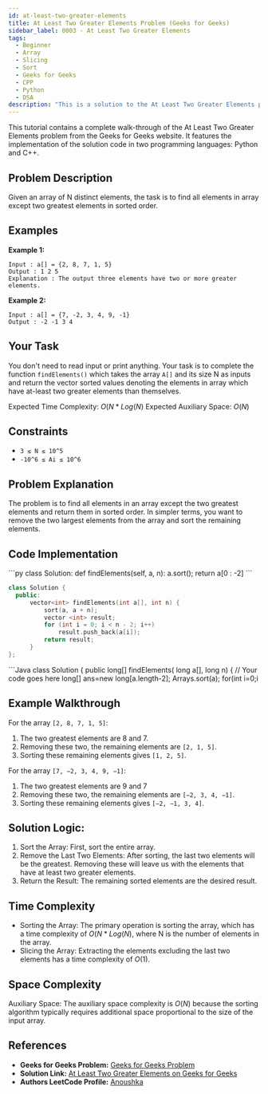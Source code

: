 ```yaml
---
id: at-least-two-greater-elements
title: At Least Two Greater Elements Problem (Geeks for Geeks)
sidebar_label: 0003 - At Least Two Greater Elements 
tags:
  - Beginner
  - Array
  - Slicing
  - Sort
  - Geeks for Geeks
  - CPP
  - Python
  - DSA
description: "This is a solution to the At Least Two Greater Elements problem on Geeks for Geeks."
---
```


This tutorial contains a complete walk-through of the At Least Two Greater Elements problem from the Geeks for Geeks website. It features the implementation of the solution code in two programming languages: Python and C++.

## Problem Description

Given an array of N distinct elements, the task is to find all elements in array except two greatest elements in sorted order.

## Examples

**Example 1:**

```
Input : a[] = {2, 8, 7, 1, 5}
Output : 1 2 5 
Explanation : The output three elements have two or more greater elements.   
```

**Example 2:**

```
Input : a[] = {7, -2, 3, 4, 9, -1}
Output : -2 -1 3 4

```

## Your Task

You don't need to read input or print anything. Your task is to complete the function `findElements()` which takes the array `A[]` and its size N as inputs and return the vector sorted values denoting the elements in array which have at-least two greater elements than themselves.


Expected Time Complexity: $O(N*Log(N)$
Expected Auxiliary Space: $O(N)$

## Constraints

* `3 ≤ N ≤ 10^5`
* `-10^6 ≤ Ai ≤ 10^6`

## Problem Explanation

The problem is to find all elements in an array except the two greatest elements and return them in sorted order. In simpler terms, you want to remove the two largest elements from the array and sort the remaining elements.

## Code Implementation

<Tabs>
  <TabItem value="Python" label="Python" default>
  <SolutionAuthor name="@iamanolive"/>
  ```py
  class Solution:
    def findElements(self, a, n):
        a.sort(); return a[0 : -2]
  ```

  </TabItem>
  <TabItem value="C++" label="C++">
  <SolutionAuthor name="@iamanolive"/>

  ```cpp
  class Solution {
    public:
        vector<int> findElements(int a[], int n) {
            sort(a, a + n);
            vector <int> result;
            for (int i = 0; i < n - 2; i++)
                result.push_back(a[i]);
            return result;
        }
};
```

  </TabItem>  
  <TabItem value="Python" label="Python" default>
  <SolutionAuthor name="@iamanolive"/>
  ```Java
  class Solution {
    public long[] findElements( long a[], long n)
    {
        // Your code goes here
        long[] ans=new long[a.length-2];
        Arrays.sort(a);
        for(int i=0;i<a.length-2;i++){
            ans[i]=a[i];
        }
        return ans;
    }
  }
  ```

  </TabItem>
</Tabs>


## Example Walkthrough

For the array `[2, 8, 7, 1, 5]`:

1. The two greatest elements are 8 and 7.
2. Removing these two, the remaining elements are `[2, 1, 5]`.
3. Sorting these remaining elements gives `[1, 2, 5]`.

For the array `[7, −2, 3, 4, 9, −1]`:
1. The two greatest elements are 9 and 7
2. Removing these two, the remaining elements are `[−2, 3, 4, −1]`.
3. Sorting these remaining elements gives `[−2, −1, 3, 4]`.


## Solution Logic:

1. Sort the Array: First, sort the entire array.
2. Remove the Last Two Elements: After sorting, the last two elements will be the greatest. Removing these will leave us with the elements that have at least two greater elements.
3. Return the Result: The remaining sorted elements are the desired result.

## Time Complexity

* Sorting the Array: The primary operation is sorting the array, which has a time complexity of $O(N*Log(N)$, where N is the number of elements in the array.
* Slicing the Array: Extracting the elements excluding the last two elements has a time complexity of $O(1)$.


## Space Complexity

Auxiliary Space: The auxiliary space complexity is $O(N)$ because the sorting algorithm typically requires additional space proportional to the size of the input array.


## References

- **Geeks for Geeks Problem:** [Geeks for Geeks Problem](https://www.geeksforgeeks.org/problems/at-least-two-greater-elements4625/1?page=1&difficulty=School&sortBy=difficulty)
- **Solution Link:** [At Least Two Greater Elements on Geeks for Geeks](https://www.geeksforgeeks.org/problems/at-least-two-greater-elements4625/1?page=1&difficulty=School&sortBy=difficulty)
- **Authors LeetCode Profile:** [Anoushka](https://www.geeksforgeeks.org/user/iamanolive/)
